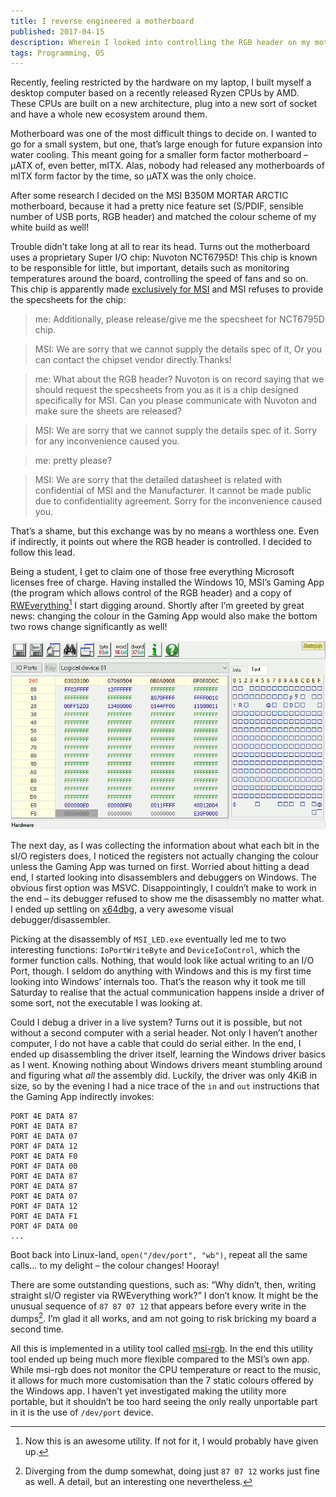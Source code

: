 ```yaml
---
title: I reverse engineered a motherboard
published: 2017-04-15
description: Wherein I looked into controlling the RGB header on my motherboard without any access to public documentation.
tags: Programming, OS
---
```


Recently, feeling restricted by the hardware on my laptop, I built myself a desktop computer based
on a recently released Ryzen CPUs by AMD. These CPUs are built on a new architecture, plug into a
new sort of socket and have a whole new ecosystem around them.

Motherboard was one of the most difficult things to decide on. I wanted to go for a small system,
but one, that’s large enough for future expansion into water cooling. This meant going for a smaller
form factor motherboard – µATX of, even better, mITX. Alas, nobody had released any motherboards of
mITX form factor by the time, so µATX was the only choice.

After some research I decided on the MSI B350M MORTAR ARCTIC motherboard, because it had a pretty
nice feature set (S/PDIF, sensible number of USB ports, RGB header) and matched the colour scheme
of my white build as well!

Trouble didn’t take long at all to rear its head. Turns out the motherboard uses a proprietary
Super I/O chip: Nuvoton NCT6795D! This chip is known to be responsible for little, but important,
details such as monitoring temperatures around the board, controlling the speed of fans and so on.
This chip is apparently made [exclusively for
MSI](https://github.com/groeck/nct6775/issues/49#issuecomment-289452990) and MSI refuses to provide
the specsheets for the chip:

> me: Additionally, please release/give me the specsheet for NCT6795D chip.

> MSI: We are sorry that we cannot supply the details spec of it, Or you can contact the chipset
>      vendor directly.Thanks!

> me: What about the RGB header? Nuvoton is on record saying that we should request the specsheets
>     from you as it is a chip designed specifically for MSI. Can you please communicate with
>     Nuvoton and make sure the sheets are released?

> MSI: We are sorry that we cannot supply the details spec of it. Sorry for any inconvenience
>      caused you.

> me: pretty please?

> MSI: We are sorry that the detailed datasheet is related with confidential of MSI and the
>      Manufacturer. It cannot be made public due to confidentiality agreement. Sorry for the
>      inconvenience caused you.

That’s a shame, but this exchange was by no means a worthless one. Even if indirectly, it points
out where the RGB header is controlled. I decided to follow this lead.

Being a student, I get to claim one of those free everything Microsoft licenses free of charge.
Having installed the Windows 10, MSI’s Gaming App (the program which allows control of the RGB
header) and a copy of [RWEverything](http://rweverything.com/)[^1] I start digging around. Shortly
after I’m greeted by great news: changing the colour in the Gaming App would also make the bottom
two rows change significantly as well!

![RWEverything reacting to colour changes with the Gaming App][img]

[img]: /images/i-reverse-engineered-a-motherboard/superio.png

The next day, as I was collecting the information about what each bit in the sI/O registers does, I
noticed the registers not actually changing the colour unless the Gaming App was turned on first.
Worried about hitting a dead end, I started looking into disassemblers and debuggers on Windows.
The obvious first option was MSVC. Disappointingly, I couldn’t make to work in the end – its
debugger refused to show me the disassembly no matter what. I ended up settling on
[x64dbg](http://x64dbg.com/), a very awesome visual debugger/disassembler.

Picking at the disassembly of `MSI_LED.exe` eventually led me to two interesting functions:
`IoPortWriteByte` and `DeviceIoControl`, which the former function calls.  Nothing, that would look
like actual writing to an I/O Port, though. I seldom do anything with Windows and this is my first
time looking into Windows’ internals too. That’s the reason why it took me till Saturday to realise
that the actual communication happens inside a driver of some sort, not the executable I was
looking at.

Could I debug a driver in a live system? Turns out it is possible, but not without a second
computer with a serial header. Not only I haven’t another computer, I do not have a cable that
could do serial either. In the end, I ended up disassembling the driver itself, learning the
Windows driver basics as I went. Knowing nothing about Windows drivers meant stumbling around and
figuring what *all* the assembly did. Luckily, the driver was only 4KiB in size, so by the evening
I had a nice trace of the `in` and `out` instructions that the Gaming App indirectly invokes:

```
PORT 4E DATA 87
PORT 4E DATA 87
PORT 4E DATA 07
PORT 4F DATA 12
PORT 4E DATA F0
PORT 4F DATA 00
PORT 4E DATA 87
PORT 4E DATA 87
PORT 4E DATA 07
PORT 4F DATA 12
PORT 4E DATA F1
PORT 4F DATA 00
...
```

Boot back into Linux-land, `open("/dev/port", "wb")`, repeat all the same calls… to my delight
– the colour changes! Hooray!

There are some outstanding questions, such as: “Why didn’t, then, writing straight sI/O register
via RWEverything work?” I don’t know. It might be the unusual sequence of `87 87 07 12` that
appears before every write in the dumps[^2]. I’m glad it all works, and am not going to risk
bricking my board a second time.

[^2]: Diverging from the dump somewhat, doing just `87 07 12` works just fine as well. A detail,
    but an interesting one nevertheless.

All this is implemented in a utility tool called [msi-rgb](https://github.com/nagisa/msi-rgb). In
the end this utility tool ended up being much more flexible compared to the MSI’s own app. While
msi-rgb does not monitor the CPU temperature or react to the music, it allows for much more
customisation than the 7 static colours offered by the Windows app. I haven’t yet investigated
making the utility more portable, but it shouldn’t be too hard seeing the only really unportable
part in it is the use of `/dev/port` device.

[^1]: Now this is an awesome utility. If not for it, I would probably have given up.
